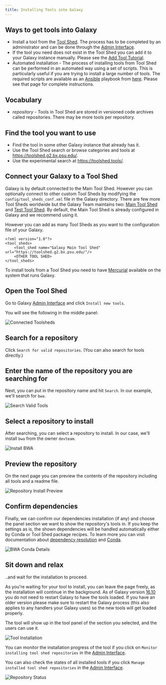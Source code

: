 ```yaml
---
title: Installing Tools into Galaxy
---
```

## Ways to get tools into Galaxy

* Install a tool from the [Tool Shed](/src/toolshed/index.md). The process has to be completed by an administrator and can be done through the [Admin Interface](/src/admin/index.md).
* If the tool you need does not exist in the Tool Shed you can add it to your Galaxy instance manually. Please see the [Add Tool Tutorial](/src/admin/tools/add-tool-tutorial/index.md).
* Automated installation - The process of installing tools from Tool Shed can be performed in an automated way using a set of scripts. This is particularly useful if you are trying to install a large number of tools. The required scripts are available as an [Ansible](https://www.ansible.com/home) playbook from [here](https://github.com/afgane/galaxy-tools-playbook). Please see that page for complete instructions.

## Vocabulary

* *repository* - Tools in Tool Shed are stored in versioned code archives called repositories. There may be more tools per repository.


## Find the tool you want to use

* Find the tool in some other Galaxy instance that already has it.
* Use the Tool Shed search or browse categories and tools at https://toolshed.g2.bx.psu.edu/.
* Use the experimental search at https://toolshed.tools/.

## Connect your Galaxy to a Tool Shed

Galaxy is by default connected to the Main Tool Shed. However you can optionally connect to other custom Tool Sheds by modifying the `config/tool_sheds_conf.xml` file in the Galaxy directory. There are few more Tool Sheds worldwide but the Galaxy Team maintains two: [Main Tool Shed](https://toolshed.g2.bx.psu.edu/) and [Test Tool Shed](https://testtoolshed.g2.bx.psu.edu/). By default, the Main Tool Shed is already configured in Galaxy and we recommend using it.

However you can add as many Tool Sheds as you want to the configuration file of your Galaxy.

```
<?xml version="1.0"?>
<tool_sheds>
    <tool_shed name="Galaxy Main Tool Shed" url="https://toolshed.g2.bx.psu.edu/"/>
    <OTHER TOOL SHED>
</tool_sheds>
```
<div class="alert alert-success trim-p" role="alert">

To install tools from a Tool Shed you need to have [Mercurial](https://www.mercurial-scm.org/) available on the system that runs Galaxy.

</div>

## Open the Tool Shed

Go to Galaxy [Admin Interface](/src/admin/index.md) and click `Install new tools`.

You will see the following in the middle panel:

![Connected Toolsheds](/src/admin/tools/add-tool-from-toolshed-tutorial/connected_toolsheds.png)

## Search for a repository

Click `Search for valid repositories`. (You can also search for tools directly.)

## Enter the name of the repository you are searching for

Next, you can put in the repository name and hit `Search`.  In our example, we'll search for `bwa`.

![Search Valid Tools](/src/admin/tools/add-tool-from-toolshed-tutorial/search_valid_tools.png)

## Select a repository to install

After searching, you can select a repository to install.  In our case, we'll install `bwa` from the owner `devteam`.

![Install BWA](/src/admin/tools/add-tool-from-toolshed-tutorial/install_bwa.png)

## Preview the repository

On the next page you can preview the contents of the repository including all tools and a readme file.

![Repository Install Preview](/src/admin/tools/add-tool-from-toolshed-tutorial/repository_install_preview.png)

## Confirm dependencies

Finally, we can confirm our dependencies installation (if any) and choose the panel section we want to show the repository's tools in. If you keep the settings as is, the shown dependencies will be handled automatically either by Conda or Tool Shed package recipes. To learn more you can visit documentation about [dependency resolution](https://docs.galaxyproject.org/en/master/admin/dependency_resolvers.html) and [Conda](https://docs.galaxyproject.org/en/master/admin/conda_faq.html).

![BWA Conda Details](/src/admin/tools/add-tool-from-toolshed-tutorial/bwa_conda_details.png)

## Sit down and relax

..and wait for the installation to proceed.

As you're waiting for your tool to install, you can leave the page freely, as the installation will continue in the background. As of Galaxy version [16.10](https://docs.galaxyproject.org/en/master/releases/16.10_announce.html) you do not need to restart Galaxy to have the tools loaded. If you have an older version please make sure to restart the Galaxy process (this also applies to any handlers your Galaxy uses) so the new tools will get loaded properly.

The tool will show up in the tool panel of the section you selected, and the users can use it.

![Tool Installation](/src/admin/tools/add-tool-from-toolshed-tutorial/tool_installation.png)

You can monitor the installation progress of the tool if you click on `Monitor installing tool shed repositories` in the [Admin Interface](/src/admin/index.md).

You can also check the states of all installed tools if you click `Manage installed tool shed repositories` in the [Admin Interface](/src/admin/index.md).

![Repository Status](/src/admin/tools/add-tool-from-toolshed-tutorial/repo_status.png)
